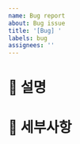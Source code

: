 ```yaml
---
name: Bug report
about: Bug issue
title: '[Bug] '
labels: bug
assignees: ''
---
```


# 📘 설명

# 📗 세부사항
